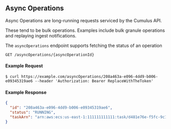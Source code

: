 ## Async Operations

Async Operations are long-running requests serviced by the Cumulus API.

These tend to be bulk operations.
Examples include bulk granule operations and replaying ingest notifications.

The `asyncOperations` endpoint supports fetching the status of an operation

```endpoint
GET /asyncOperations/{asyncOperationId}
```

#### Example Request

```curl
$ curl https://example.com/asyncOperations/208a463a-e096-4dd9-b006-e09345319ae6 --header 'Authorization: Bearer ReplaceWithTheToken'
```

#### Example Response

```json
{
  "id": "208a463a-e096-4dd9-b006-e09345319ae6",
  "status": "RUNNING",
  "taskArn": "arn:aws:ecs:us-east-1:111111111111:task/d481e76e-f5fc-9c1c-2411-fa13779b111a"
}
```
